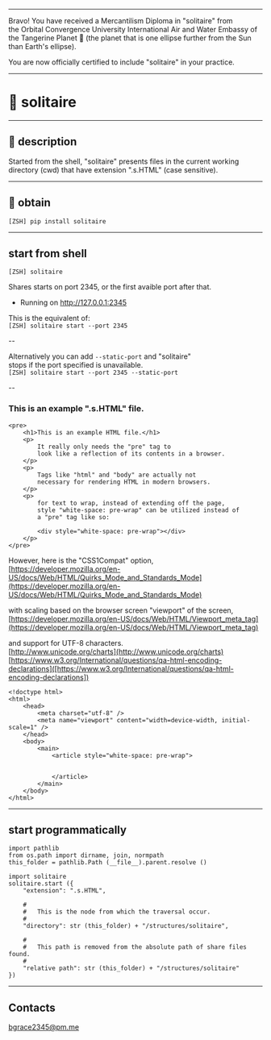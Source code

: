 



******

Bravo!  You have received a Mercantilism Diploma in "solitaire" from   
the Orbital Convergence University International Air and Water 
Embassy of the Tangerine Planet 🍊 (the planet that is one ellipse further from
the Sun than Earth's ellipse).

You are now officially certified to include "solitaire" in your practice.

******


# 💍 solitaire

---

## 💎 description
Started from the shell, "solitaire" presents files in the current working directory (cwd) that have extension ".s.HTML" (case sensitive).

---		
		
## 🎁 obtain
`[ZSH] pip install solitaire`

---


## start from shell
`[ZSH] solitaire`

Shares starts on port 2345, or the first avaible port after that.  
 * Running on http://127.0.0.1:2345  

This is the equivalent of:   
`[ZSH] solitaire start --port 2345`   

--
  
Alternatively you can add `--static-port` and "solitaire"   
stops if the port specified is unavailable.  
`[ZSH] solitaire start --port 2345 --static-port`   

--

### This is an example ".s.HTML" file.


```
<pre>
	<h1>This is an example HTML file.</h1>
	<p>
		It really only needs the "pre" tag to    
		look like a reflection of its contents in a browser.   
	</p>   
	<p>
		Tags like "html" and "body" are actually not   
		necessary for rendering HTML in modern browsers.  
	</p>   
	<p>  
		for text to wrap, instead of extending off the page,    
		style "white-space: pre-wrap" can be utilized instead of 
		a "pre" tag like so:
		
		<div style="white-space: pre-wrap"></div>
	</p>
</pre>
```


However, here is the "CSS1Compat" option,   
[https://developer.mozilla.org/en-US/docs/Web/HTML/Quirks_Mode_and_Standards_Mode](https://developer.mozilla.org/en-US/docs/Web/HTML/Quirks_Mode_and_Standards_Mode)   

with scaling based on the browser screen "viewport" of the screen,  
[https://developer.mozilla.org/en-US/docs/Web/HTML/Viewport_meta_tag](https://developer.mozilla.org/en-US/docs/Web/HTML/Viewport_meta_tag)  

and support for UTF-8 characters.    
[http://www.unicode.org/charts](http://www.unicode.org/charts)    
[https://www.w3.org/International/questions/qa-html-encoding-declarations]([https://www.w3.org/International/questions/qa-html-encoding-declarations])     



```
<!doctype html>
<html>
	<head>	
		<meta charset="utf-8" />
		<meta name="viewport" content="width=device-width, initial-scale=1" />
	</head>
	<body>
		<main>
			<article style="white-space: pre-wrap">
				
			
			</article>
		</main>
	</body>
</html>
```

---

## start programmatically
```
import pathlib
from os.path import dirname, join, normpath
this_folder = pathlib.Path (__file__).parent.resolve ()

import solitaire
solitaire.start ({
	"extension": ".s.HTML",
	
	#
	#	This is the node from which the traversal occur.
	#
	"directory": str (this_folder) + "/structures/solitaire",
	
	#
	#	This path is removed from the absolute path of share files found.
	#
	"relative path": str (this_folder) + "/structures/solitaire"
})
```

---

## Contacts
bgrace2345@pm.me